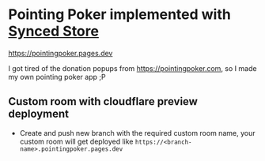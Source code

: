 # Pointing Poker implemented with [Synced Store](https://syncedstore.org)

https://pointingpoker.pages.dev

I got tired of the donation popups from https://pointingpoker.com, so I made my own pointing poker app ;P

## Custom room with cloudflare preview deployment
* Create and push new branch with the required custom room name, your custom room will get deployed like `https://<branch-name>.pointingpoker.pages.dev`
